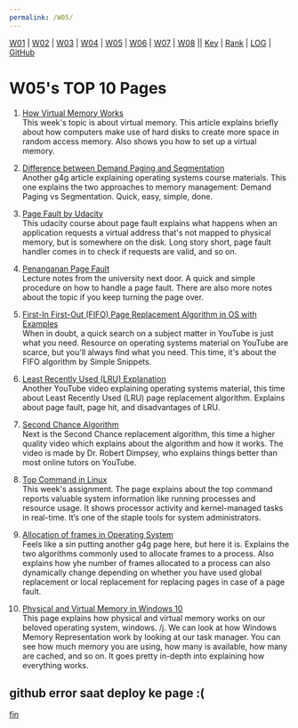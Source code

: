 ```yaml
---
permalink: /W05/
---
```


[W01](https://vandhya.github.io/os211/W01/) | [W02](https://vandhya.github.io/os211/W02/) | [W03](https://vandhya.github.io/os211/W03/) | 
[W04](https://vandhya.github.io/os211/W04/) | [W05](https://vandhya.github.io/os211/W05/) | [W06](https://vandhya.github.io/os211/W06/) | 
[W07](https://vandhya.github.io/os211/W07/) | [W08](https://vandhya.github.io/os211/W08/) || 
[Key](https://vandhya.github.io/os211/TXT/mypubkey.txt) | [Rank](https://vandhya.github.io/os211/TXT/myrank.txt) | [LOG](https://vandhya.github.io/os211/TXT/mylog.txt) | 
[GitHub](https://github.com/vandhya/os211)

# W05's TOP 10 Pages

1. [How Virtual Memory Works](https://computer.howstuffworks.com/virtual-memory.htm)<br>
This week's topic is about virtual memory. This article explains briefly about how computers make use of hard disks to create
more space in random access memory. Also shows you how to set up a virtual memory.

2. [Difference between Demand Paging and Segmentation](https://www.geeksforgeeks.org/difference-between-demand-paging-and-segmentation/)<br>
Another g4g article explaining operating systems course materials. This one explains the two approaches to memory management: Demand Paging vs
Segmentation. Quick, easy, simple, done.

3. [Page Fault by Udacity](https://www.youtube.com/watch?v=uqQOIahM868)<br>
This udacity course about page fault explains what happens when an application requests a virtual address that's not mapped to physical memory,
but is somewhere on the disk. Long story short, page fault handler comes in to check if requests are valid, and so on.

4. [Penanganan Page Fault](http://ftp.gunadarma.ac.id/linux/docs/v06/Kuliah/SistemOperasi/BUKU/SistemOperasi-4.X-2/ch05s03.html)<br>
Lecture notes from the university next door. A quick and simple procedure on how to handle a page fault. There are also more notes
about the topic if you keep turning the page over.

5. [First-In First-Out (FIFO) Page Replacement Algorithm in OS with Examples](https://www.youtube.com/watch?v=ET43MRKRuYM)<br>
When in doubt, a quick search on a subject matter in YouTube is just what you need. Resource on operating systems material
on YouTube are scarce, but you'll always find what you need. This time, it's about the FIFO algorithm by Simple Snippets.

6. [Least Recently Used (LRU) Explanation](https://www.youtube.com/watch?v=4wVp97-uqr0)<br>
Another YouTube video explaining operating systems material, this time about Least Recently Used (LRU) page replacement algorithm.
Explains about page fault, page hit, and disadvantages of LRU.

7. [Second Chance Algorithm](https://www.youtube.com/watch?v=C26qsPwf-Js)<br>
Next is the Second Chance replacement algorithm, this time a higher quality video which explains about the algorithm and how it works.
The video is made by Dr. Robert Dimpsey, who explains things better than most online tutors on YouTube.

8. [Top Command in Linux](https://linuxhint.com/top_-command-_linux/)<br>
This week's assignment. The page explains about the top command reports valuable system information like running processes and resource usage. 
It shows processor activity and kernel-managed tasks in real-time. It’s one of the staple tools for system administrators.

9. [Allocation of frames in Operating System](https://www.geeksforgeeks.org/operating-system-allocation-frames/)<br>
Feels like a sin putting another g4g page here, but here it is. Explains the two algorithms commonly used to allocate frames to a process.
Also explains how yhe number of frames allocated to a process can also dynamically change depending on whether you have used global 
replacement or local replacement for replacing pages in case of a page fault.

10. [Physical and Virtual Memory in Windows 10](https://answers.microsoft.com/en-us/windows/forum/windows_10-performance/physical-and-virtual-memory-in-windows-10/e36fb5bc-9ac8-49af-951c-e7d39b979938)<br>
This page explains how physical and virtual memory works on our beloved operating system, windows. /j. We can look at how Windows Memory Representation
work by looking at our task manager. You can see how much memory you are using, how many is available,
how many are cached, and so on. It goes pretty in-depth into explaining how everything works.


github error saat deploy ke page :(
----
[fin](https://www.youtube.com/watch?v=06P15dLQTkI)
